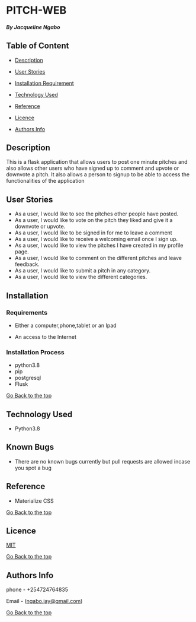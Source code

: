 # PITCH-WEB

##### By Jacqueline Ngabo
## Table of Content

+ [Description](#description)
+ [User Stories](#user-stories)

+ [Installation Requirement](#Installation)
+ [Technology Used](#technology-used)
+ [Reference](#reference)
+ [Licence](#licence)
+ [Authors Info](#author-Info)

## Description
<p>This is a flask application that allows users to post one minute pitches and also allows other users who have signed up to comment and upvote or downvote a pitch. It also allows a person to signup to be able to access the functionalities of the application</p>



## User Stories
* As a user, I would like to see the pitches other people have posted.
* As a user, I would like to vote on the pitch they liked and give it a downvote or upvote.
* As a user, I would like to be signed in for me to leave a comment
* As a user, I would like to receive a welcoming email once I sign up.
* As a user, I would like to view the pitches I have created in my profile page.
* As a user, I would like to comment on the different pitches and leave feedback.
* As a user, I would like to submit a pitch in any category.
* As a user, I would like to view the different categories.

## Installation

### Requirements

* Either a computer,phone,tablet or an Ipad

* An access to the Internet

### Installation Process
* python3.8
* pip
* postgresql
* Flusk


[Go Back to the top](#description)
## Technology Used
* Python3.8


## Known Bugs
* There are no known bugs currently but pull requests are allowed incase you spot a bug
## Reference
* Materialize CSS

[Go Back to the top](#description)

## Licence

[MIT](LICENSE)


[Go Back to the top](#description)

## Authors Info
phone - +254724764835

Email - (ngabo.jay@gmail.com)

[Go Back to the top](#description)


